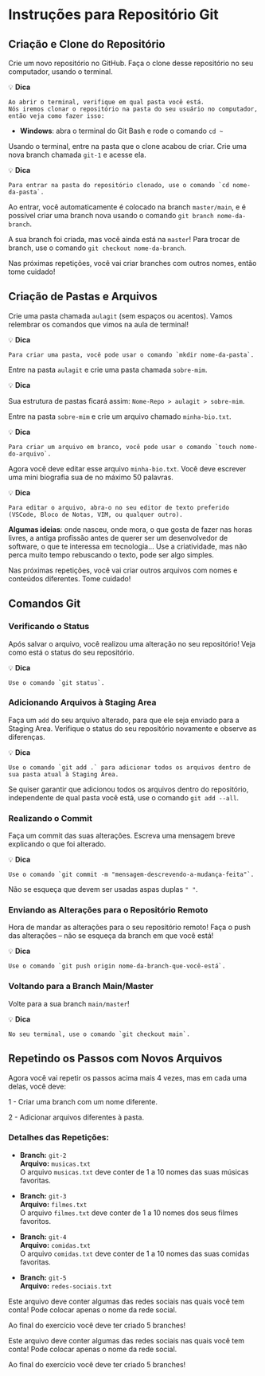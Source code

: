 # Instruções para Repositório Git

## Criação e Clone do Repositório

Crie um novo repositório no GitHub. Faça o clone desse repositório no seu computador, usando o terminal.

💡 **Dica**

```
Ao abrir o terminal, verifique em qual pasta você está. 
Nós iremos clonar o repositório na pasta do seu usuário no computador, então veja como fazer isso:
```
- **Windows**: abra o terminal do Git Bash e rode o comando `cd ~`

Usando o terminal, entre na pasta que o clone acabou de criar. Crie uma nova branch chamada `git-1` e acesse ela.

💡 **Dica**

    Para entrar na pasta do repositório clonado, use o comando `cd nome-da-pasta`.

Ao entrar, você automaticamente é colocado na branch `master/main`, e é possível criar uma branch nova usando o comando `git branch nome-da-branch`.

A sua branch foi criada, mas você ainda está na `master`! Para trocar de branch, use o comando `git checkout nome-da-branch`.

Nas próximas repetições, você vai criar branches com outros nomes, então tome cuidado!

## Criação de Pastas e Arquivos

Crie uma pasta chamada `aulagit` (sem espaços ou acentos). Vamos relembrar os comandos que vimos na aula de terminal!

💡 **Dica**

    Para criar uma pasta, você pode usar o comando `mkdir nome-da-pasta`.

Entre na pasta `aulagit` e crie uma pasta chamada `sobre-mim`.

💡 **Dica**

Sua estrutura de pastas ficará assim: `Nome-Repo > aulagit > sobre-mim`.

Entre na pasta `sobre-mim` e crie um arquivo chamado `minha-bio.txt`.

💡 **Dica**

    Para criar um arquivo em branco, você pode usar o comando `touch nome-do-arquivo`.

Agora você deve editar esse arquivo `minha-bio.txt`. Você deve escrever uma mini biografia sua de no máximo 50 palavras.

💡 **Dica**

    Para editar o arquivo, abra-o no seu editor de texto preferido (VSCode, Bloco de Notas, VIM, ou qualquer outro).

**Algumas ideias**: onde nasceu, onde mora, o que gosta de fazer nas horas livres, a antiga profissão antes de querer ser um desenvolvedor de software, o que te interessa em tecnologia... Use a criatividade, mas não perca muito tempo rebuscando o texto, pode ser algo simples.

Nas próximas repetições, você vai criar outros arquivos com nomes e conteúdos diferentes. Tome cuidado!

## Comandos Git

### Verificando o Status

Após salvar o arquivo, você realizou uma alteração no seu repositório! Veja como está o status do seu repositório.

💡 **Dica**

    Use o comando `git status`.

### Adicionando Arquivos à Staging Area

Faça um `add` do seu arquivo alterado, para que ele seja enviado para a Staging Area. Verifique o status do seu repositório novamente e observe as diferenças.

💡 **Dica**

    Use o comando `git add .` para adicionar todos os arquivos dentro de sua pasta atual à Staging Area.

Se quiser garantir que adicionou todos os arquivos dentro do repositório, independente de qual pasta você está, use o comando `git add --all`.

### Realizando o Commit

Faça um commit das suas alterações. Escreva uma mensagem breve explicando o que foi alterado.

💡 **Dica**

    Use o comando `git commit -m "mensagem-descrevendo-a-mudança-feita"`.

Não se esqueça que devem ser usadas aspas duplas `" "`.

### Enviando as Alterações para o Repositório Remoto

Hora de mandar as alterações para o seu repositório remoto! Faça o push das alterações – não se esqueça da branch em que você está!

💡 **Dica**

    Use o comando `git push origin nome-da-branch-que-você-está`.

### Voltando para a Branch Main/Master

Volte para a sua branch `main/master`!

💡 **Dica**

    No seu terminal, use o comando `git checkout main`.

## Repetindo os Passos com Novos Arquivos

Agora você vai repetir os passos acima mais 4 vezes, mas em cada uma delas, você deve:

1 - Criar uma branch com um nome diferente.

2 - Adicionar arquivos diferentes à pasta.

### Detalhes das Repetições:

- **Branch:** `git-2`  
  **Arquivo:** `musicas.txt`  
  O arquivo `musicas.txt` deve conter de 1 a 10 nomes das suas músicas favoritas.

- **Branch:** `git-3`  
  **Arquivo:** `filmes.txt`  
  O arquivo `filmes.txt` deve conter de 1 a 10 nomes dos seus filmes favoritos.

- **Branch:** `git-4`  
  **Arquivo:** `comidas.txt`  
  O arquivo `comidas.txt` deve conter de 1 a 10 nomes das suas comidas favoritas.

- **Branch:** `git-5`  
  **Arquivo:** `redes-sociais.txt`


Este arquivo deve conter algumas das redes sociais nas quais você tem conta! Pode colocar apenas o nome da rede social.

Ao final do exercício você deve ter criado 5 branches!


Este arquivo deve conter algumas das redes sociais nas quais você tem conta! Pode colocar apenas o nome da rede social.

Ao final do exercício você deve ter criado 5 branches!

